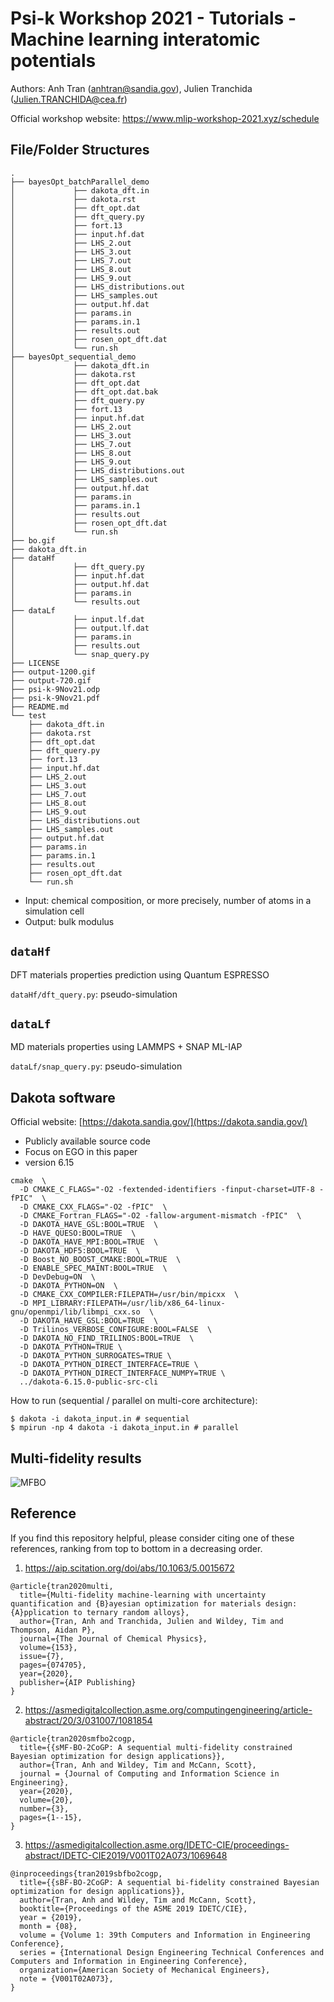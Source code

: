 # Psi-k Workshop 2021 - Tutorials - Machine learning interatomic potentials

Authors: Anh Tran (anhtran@sandia.gov), Julien Tranchida (Julien.TRANCHIDA@cea.fr)

Official workshop website: https://www.mlip-workshop-2021.xyz/schedule

## File/Folder Structures
```
.
├── bayesOpt_batchParallel_demo
│             ├── dakota_dft.in
│             ├── dakota.rst
│             ├── dft_opt.dat
│             ├── dft_query.py
│             ├── fort.13
│             ├── input.hf.dat
│             ├── LHS_2.out
│             ├── LHS_3.out
│             ├── LHS_7.out
│             ├── LHS_8.out
│             ├── LHS_9.out
│             ├── LHS_distributions.out
│             ├── LHS_samples.out
│             ├── output.hf.dat
│             ├── params.in
│             ├── params.in.1
│             ├── results.out
│             ├── rosen_opt_dft.dat
│             └── run.sh
├── bayesOpt_sequential_demo
│             ├── dakota_dft.in
│             ├── dakota.rst
│             ├── dft_opt.dat
│             ├── dft_opt.dat.bak
│             ├── dft_query.py
│             ├── fort.13
│             ├── input.hf.dat
│             ├── LHS_2.out
│             ├── LHS_3.out
│             ├── LHS_7.out
│             ├── LHS_8.out
│             ├── LHS_9.out
│             ├── LHS_distributions.out
│             ├── LHS_samples.out
│             ├── output.hf.dat
│             ├── params.in
│             ├── params.in.1
│             ├── results.out
│             ├── rosen_opt_dft.dat
│             └── run.sh
├── bo.gif
├── dakota_dft.in
├── dataHf
│             ├── dft_query.py
│             ├── input.hf.dat
│             ├── output.hf.dat
│             ├── params.in
│             └── results.out
├── dataLf
│             ├── input.lf.dat
│             ├── output.lf.dat
│             ├── params.in
│             ├── results.out
│             └── snap_query.py
├── LICENSE
├── output-1200.gif
├── output-720.gif
├── psi-k-9Nov21.odp
├── psi-k-9Nov21.pdf
├── README.md
└── test
    ├── dakota_dft.in
    ├── dakota.rst
    ├── dft_opt.dat
    ├── dft_query.py
    ├── fort.13
    ├── input.hf.dat
    ├── LHS_2.out
    ├── LHS_3.out
    ├── LHS_7.out
    ├── LHS_8.out
    ├── LHS_9.out
    ├── LHS_distributions.out
    ├── LHS_samples.out
    ├── output.hf.dat
    ├── params.in
    ├── params.in.1
    ├── results.out
    ├── rosen_opt_dft.dat
    └── run.sh
```

* Input: chemical composition, or more precisely, number of atoms in a simulation cell
* Output: bulk modulus

## `dataHf`

DFT materials properties prediction using Quantum ESPRESSO

`dataHf/dft_query.py`: pseudo-simulation

## `dataLf`

MD materials properties using LAMMPS + SNAP ML-IAP

`dataLf/snap_query.py`: pseudo-simulation

## Dakota software

Official website: [https://dakota.sandia.gov/](https://dakota.sandia.gov/)

* Publicly available source code
* Focus on EGO in this paper
* version 6.15

```shell
cmake  \
  -D CMAKE_C_FLAGS="-O2 -fextended-identifiers -finput-charset=UTF-8 -fPIC"  \
  -D CMAKE_CXX_FLAGS="-O2 -fPIC"  \
  -D CMAKE_Fortran_FLAGS="-O2 -fallow-argument-mismatch -fPIC"  \
  -D DAKOTA_HAVE_GSL:BOOL=TRUE  \
  -D HAVE_QUESO:BOOL=TRUE  \
  -D DAKOTA_HAVE_MPI:BOOL=TRUE  \
  -D DAKOTA_HDF5:BOOL=TRUE  \
  -D Boost_NO_BOOST_CMAKE:BOOL=TRUE  \
  -D ENABLE_SPEC_MAINT:BOOL=TRUE  \
  -D DevDebug=ON  \
  -D DAKOTA_PYTHON=ON  \
  -D CMAKE_CXX_COMPILER:FILEPATH=/usr/bin/mpicxx  \
  -D MPI_LIBRARY:FILEPATH=/usr/lib/x86_64-linux-gnu/openmpi/lib/libmpi_cxx.so  \
  -D DAKOTA_HAVE_GSL:BOOL=TRUE  \
  -D Trilinos_VERBOSE_CONFIGURE:BOOL=FALSE  \
  -D DAKOTA_NO_FIND_TRILINOS:BOOL=TRUE  \
  -D DAKOTA_PYTHON=TRUE \
  -D DAKOTA_PYTHON_SURROGATES=TRUE \
  -D DAKOTA_PYTHON_DIRECT_INTERFACE=TRUE \
  -D DAKOTA_PYTHON_DIRECT_INTERFACE_NUMPY=TRUE \
  ../dakota-6.15.0-public-src-cli
```

How to run (sequential / parallel on multi-core architecture): 
```
$ dakota -i dakota_input.in # sequential
$ mpirun -np 4 dakota -i dakota_input.in # parallel
```

## Multi-fidelity results

![MFBO](output-1200.gif)

## Reference

If you find this repository helpful, please consider citing one of these references, ranking from top to bottom in a decreasing order.

1. https://aip.scitation.org/doi/abs/10.1063/5.0015672
```
@article{tran2020multi,
  title={Multi-fidelity machine-learning with uncertainty quantification and {B}ayesian optimization for materials design: {A}pplication to ternary random alloys},
  author={Tran, Anh and Tranchida, Julien and Wildey, Tim and Thompson, Aidan P},
  journal={The Journal of Chemical Physics},
  volume={153},
  issue={7},
  pages={074705},
  year={2020},
  publisher={AIP Publishing}
}
```


2. https://asmedigitalcollection.asme.org/computingengineering/article-abstract/20/3/031007/1081854
```
@article{tran2020smfbo2cogp,
  title={{sMF-BO-2CoGP: A sequential multi-fidelity constrained Bayesian optimization for design applications}},
  author={Tran, Anh and Wildey, Tim and McCann, Scott},
  journal = {Journal of Computing and Information Science in Engineering},
  year={2020},
  volume={20},
  number={3},
  pages={1--15},
}
```

3. https://asmedigitalcollection.asme.org/IDETC-CIE/proceedings-abstract/IDETC-CIE2019/V001T02A073/1069648
```
@inproceedings{tran2019sbfbo2cogp,
  title={{sBF-BO-2CoGP: A sequential bi-fidelity constrained Bayesian optimization for design applications}},
  author={Tran, Anh and Wildey, Tim and McCann, Scott},
  booktitle={Proceedings of the ASME 2019 IDETC/CIE},
  year = {2019},
  month = {08},
  volume = {Volume 1: 39th Computers and Information in Engineering Conference},
  series = {International Design Engineering Technical Conferences and Computers and Information in Engineering Conference},
  organization={American Society of Mechanical Engineers},
  note = {V001T02A073},
}
```
